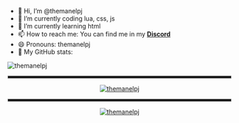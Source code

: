 - 👋 Hi, I’m @themanelpj
- 🔭 I’m currently coding lua, css, js
- 🌱 I’m currently learning html
- 📫 How to reach me: You can find me in my [**Discord**](https://discord.gg/hm5yksT5)
- 😄 Pronouns: themanelpj
- 🤔 My GitHub stats: 

![themanelpj](https://komarev.com/ghpvc/?username=themanelpj)

<div align="center">

<hr style="height:5px; border: 1px solid #ccc;">

[![themanelpj](https://github-readme-stats.vercel.app/api?username=themanelpj&show_icons=true&theme=tokyonight&hide=["issues"])](https://discord.gg/56Zmp3JGzx)
  
  <hr style="height:5px; border: 1px solid #ccc;">

[![themanelpj](https://github-readme-stats.vercel.app/api/top-langs?username=themanelpj&show_icons=true&theme=tokyonight&layout=compact)](https://discord.gg/56Zmp3JGzx)



<!---
themanelpj/themanelpj is a ✨ special ✨ repository because its `README.md` (this file) appears on your GitHub profile.
You can click the Preview link to take a look at your changes.
--->
